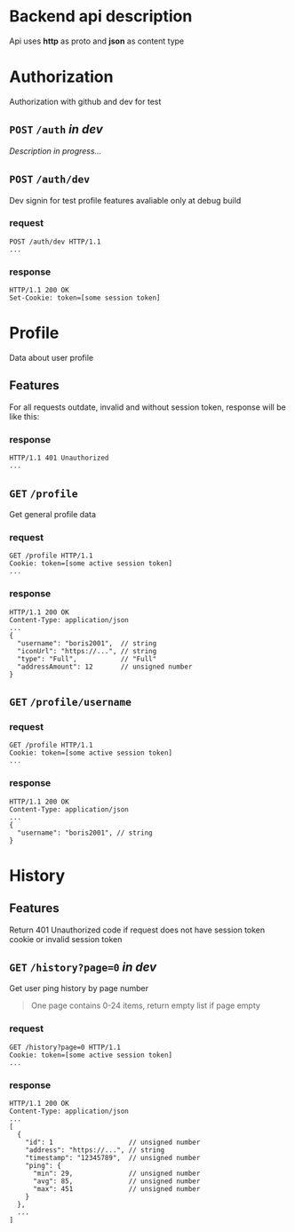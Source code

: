 # Backend api description

Api uses **http** as proto and **json** as content type

# Authorization

Authorization with github and dev for test

## `POST` `/auth` _in dev_

_Description in progress..._

## `POST` `/auth/dev`

Dev signin for test profile features avaliable only at debug build

### request

```text
POST /auth/dev HTTP/1.1
...
```

### response

```text
HTTP/1.1 200 OK
Set-Cookie: token=[some session token]
```

# Profile

Data about user profile

## Features

For all requests outdate, invalid and without session token, response will be like this:

### response

```text
HTTP/1.1 401 Unauthorized
...
```

## `GET` `/profile`

Get general profile data

### request

```text
GET /profile HTTP/1.1
Cookie: token=[some active session token]
...
```

### response

```text
HTTP/1.1 200 OK
Content-Type: application/json
...
{
  "username": "boris2001",  // string
  "iconUrl": "https://...", // string
  "type": "Full",           // "Full"
  "addressAmount": 12       // unsigned number
}
```

## `GET` `/profile/username`

### request

```text
GET /profile HTTP/1.1
Cookie: token=[some active session token]
...
```

### response

```text
HTTP/1.1 200 OK
Content-Type: application/json
...
{
  "username": "boris2001", // string
}
```

# History

## Features

Return 401 Unauthorized code if request does not have session token cookie or invalid session token

## `GET` `/history?page=0` _in dev_

Get user ping history by page number

> One page contains 0-24 items, return empty list if page empty

### request

```text
GET /history?page=0 HTTP/1.1
Cookie: token=[some active session token]
...
```

### response

```text
HTTP/1.1 200 OK
Content-Type: application/json
...
[
  {
    "id": 1                   // unsigned number
    "address": "https://...", // string
    "timestamp": "12345789",  // unsigned number
    "ping": {
      "min": 29,              // unsigned number
      "avg": 85,              // unsigned number
      "max": 451              // unsigned number
    }
  },
  ...
]
```


